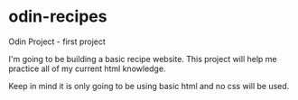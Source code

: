 # odin-recipes
Odin Project -  first project

I'm going to be building a basic recipe website.
This project will help me practice all of my current html knowledge.

Keep in mind it is only going to be using basic html and no css will be used.
